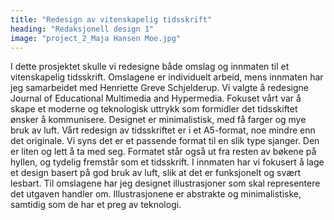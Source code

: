 ```yaml
---
title: "Redesign av vitenskapelig tidsskrift"
heading: "Redaksjonell design 1"
image: "project_2_Maja Hansen Moe.jpg"
---
```


I dette prosjektet skulle vi redesigne både omslag og innmaten til et vitenskapelig tidsskrift. Omslagene er individuelt arbeid, mens innmaten har jeg samarbeidet med Henriette Greve Schjelderup. Vi valgte å redesigne Journal of Educational Multimedia and Hypermedia. Fokuset vårt var å skape et moderne og teknologisk uttrykk som formidler det tidsskiftet ønsker å kommunisere. Designet er minimalistisk, med få farger og mye bruk av luft. Vårt redesign av tidsskriftet er i et A5-format, noe mindre enn det originale. Vi syns det er et passende format til en slik type sjanger. Den er liten og lett å ta med seg. Formatet står også ut fra resten av bøkene på hyllen, og tydelig fremstår som et tidsskrift. I innmaten har vi fokusert å lage et design basert på god bruk av luft, slik at det er funksjonelt og svært lesbart. Til omslagene har jeg designet illustrasjoner som skal representere det utgaven handler om. Illustrasjonene er abstrakte og minimalistiske, samtidig som de har et preg av teknologi.
